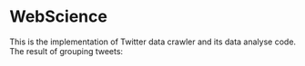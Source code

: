 # WebScience
This is the implementation of Twitter data crawler and its data analyse code.
The result of grouping tweets:
